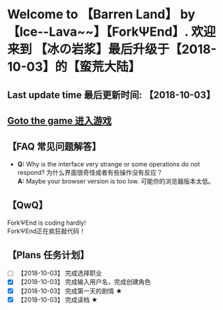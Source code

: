 # Welcome to 【Barren Land】 by 【Ice--Lava\~\~】【ForkΨEnd】.  欢迎来到 【冰の岩浆】最后升级于【2018-10-03】的【蛮荒大陆】 
## Last update time 最后更新时间: 【2018-10-03】
## [Goto the game 进入游戏](http://forkfg.github.io/index.html)
## 【FAQ 常见问题解答】
- **Q:** Why is the interface very strange or some operations do not respond? 为什么界面很奇怪或者有些操作没有反应？  
  **A:** Maybe your browser version is too low. 可能你的浏览器版本太低。

## 【QwQ】
ForkΨEnd is coding hardly!  
ForkΨEnd正在疯狂敲代码！

## 【Plans 任务计划】
- [ ] 【2018-10-03】 完成选择职业
- [x] 【2018-10-03】 完成输入用户名，完成创建角色
- [x] 【2018-10-03】 完成第一天的剧情 ★ 
- [x] 【2018-10-03】 完成读档 ★  
